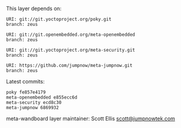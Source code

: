This layer depends on:

    URI: git://git.yoctoproject.org/poky.git
    branch: zeus

    URI: git://git.openembedded.org/meta-openembedded
    branch: zeus

    URI: git://git.yoctoproject.org/meta-security.git
    branch: zeus

    URI: https://github.com/jumpnow/meta-jumpnow.git
    branch: zeus

Latest commits:

    poky fe857e4179
    meta-openembedded e855ecc6d
    meta-security ecd8c30
    meta-jumpnow 6869932

meta-wandboard layer maintainer: Scott Ellis <scott@jumpnowtek.com>

